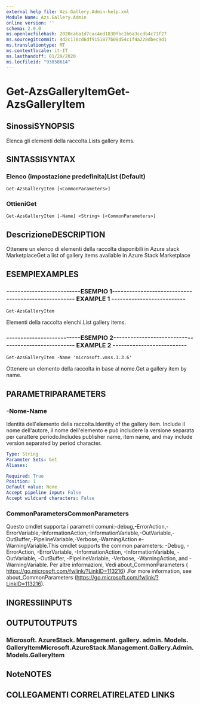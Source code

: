 ```yaml
---
external help file: Azs.Gallery.Admin-help.xml
Module Name: Azs.Gallery.Admin
online version: ''
schema: 2.0.0
ms.openlocfilehash: 2020caba1d7cac4ed1830fbc1b6a3ccdb4c71f27
ms.sourcegitcommit: 4d2c178cd6df9151877b08d54c1f4a228dbec9d1
ms.translationtype: MT
ms.contentlocale: it-IT
ms.lasthandoff: 01/29/2020
ms.locfileid: "93858614"
---
```

# <span data-ttu-id="7deca-101">Get-AzsGalleryItem</span><span class="sxs-lookup"><span data-stu-id="7deca-101">Get-AzsGalleryItem</span></span>

## <span data-ttu-id="7deca-102">Sinossi</span><span class="sxs-lookup"><span data-stu-id="7deca-102">SYNOPSIS</span></span>
<span data-ttu-id="7deca-103">Elenca gli elementi della raccolta.</span><span class="sxs-lookup"><span data-stu-id="7deca-103">Lists gallery items.</span></span>

## <span data-ttu-id="7deca-104">SINTASSI</span><span class="sxs-lookup"><span data-stu-id="7deca-104">SYNTAX</span></span>

### <span data-ttu-id="7deca-105">Elenco (impostazione predefinita)</span><span class="sxs-lookup"><span data-stu-id="7deca-105">List (Default)</span></span>
```
Get-AzsGalleryItem [<CommonParameters>]
```

### <span data-ttu-id="7deca-106">Ottieni</span><span class="sxs-lookup"><span data-stu-id="7deca-106">Get</span></span>
```
Get-AzsGalleryItem [-Name] <String> [<CommonParameters>]
```

## <span data-ttu-id="7deca-107">Descrizione</span><span class="sxs-lookup"><span data-stu-id="7deca-107">DESCRIPTION</span></span>
<span data-ttu-id="7deca-108">Ottenere un elenco di elementi della raccolta disponibili in Azure stack Marketplace</span><span class="sxs-lookup"><span data-stu-id="7deca-108">Get a list of gallery items available in Azure Stack Marketplace</span></span>

## <span data-ttu-id="7deca-109">ESEMPI</span><span class="sxs-lookup"><span data-stu-id="7deca-109">EXAMPLES</span></span>

### <span data-ttu-id="7deca-110">--------------------------ESEMPIO 1--------------------------</span><span class="sxs-lookup"><span data-stu-id="7deca-110">-------------------------- EXAMPLE 1 --------------------------</span></span>
```
Get-AzsGalleryItem
```

<span data-ttu-id="7deca-111">Elementi della raccolta elenchi.</span><span class="sxs-lookup"><span data-stu-id="7deca-111">List gallery items.</span></span>

### <span data-ttu-id="7deca-112">--------------------------ESEMPIO 2--------------------------</span><span class="sxs-lookup"><span data-stu-id="7deca-112">-------------------------- EXAMPLE 2 --------------------------</span></span>
```
Get-AzsGalleryItem -Name 'microsoft.vmss.1.3.6'
```

<span data-ttu-id="7deca-113">Ottenere un elemento della raccolta in base al nome.</span><span class="sxs-lookup"><span data-stu-id="7deca-113">Get a gallery item by name.</span></span>

## <span data-ttu-id="7deca-114">PARAMETRI</span><span class="sxs-lookup"><span data-stu-id="7deca-114">PARAMETERS</span></span>

### <span data-ttu-id="7deca-115">-Nome</span><span class="sxs-lookup"><span data-stu-id="7deca-115">-Name</span></span>
<span data-ttu-id="7deca-116">Identità dell'elemento della raccolta.</span><span class="sxs-lookup"><span data-stu-id="7deca-116">Identity of the gallery item.</span></span>
<span data-ttu-id="7deca-117">Include il nome dell'autore, il nome dell'elemento e può includere la versione separata per carattere periodo.</span><span class="sxs-lookup"><span data-stu-id="7deca-117">Includes publisher name, item name, and may include version separated by period character.</span></span>

```yaml
Type: String
Parameter Sets: Get
Aliases: 

Required: True
Position: 1
Default value: None
Accept pipeline input: False
Accept wildcard characters: False
```

### <span data-ttu-id="7deca-118">CommonParameters</span><span class="sxs-lookup"><span data-stu-id="7deca-118">CommonParameters</span></span>
<span data-ttu-id="7deca-119">Questo cmdlet supporta i parametri comuni:-debug,-ErrorAction,-ErrorVariable,-InformationAction,-InformationVariable,-OutVariable,-OutBuffer,-PipelineVariable,-Verbose,-WarningAction e-WarningVariable.</span><span class="sxs-lookup"><span data-stu-id="7deca-119">This cmdlet supports the common parameters: -Debug, -ErrorAction, -ErrorVariable, -InformationAction, -InformationVariable, -OutVariable, -OutBuffer, -PipelineVariable, -Verbose, -WarningAction, and -WarningVariable.</span></span> <span data-ttu-id="7deca-120">Per altre informazioni, Vedi about_CommonParameters ( https://go.microsoft.com/fwlink/?LinkID=113216) .</span><span class="sxs-lookup"><span data-stu-id="7deca-120">For more information, see about_CommonParameters (https://go.microsoft.com/fwlink/?LinkID=113216).</span></span>

## <span data-ttu-id="7deca-121">INGRESSI</span><span class="sxs-lookup"><span data-stu-id="7deca-121">INPUTS</span></span>

## <span data-ttu-id="7deca-122">OUTPUT</span><span class="sxs-lookup"><span data-stu-id="7deca-122">OUTPUTS</span></span>

### <span data-ttu-id="7deca-123">Microsoft. AzureStack. Management. gallery. admin. Models. GalleryItem</span><span class="sxs-lookup"><span data-stu-id="7deca-123">Microsoft.AzureStack.Management.Gallery.Admin.Models.GalleryItem</span></span>

## <span data-ttu-id="7deca-124">Note</span><span class="sxs-lookup"><span data-stu-id="7deca-124">NOTES</span></span>

## <span data-ttu-id="7deca-125">COLLEGAMENTI CORRELATI</span><span class="sxs-lookup"><span data-stu-id="7deca-125">RELATED LINKS</span></span>

